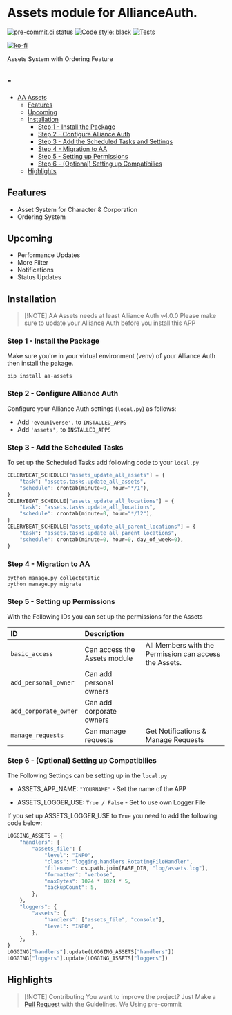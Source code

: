 # Assets module for AllianceAuth.<a name="aa-assets"></a>

[![pre-commit.ci status](https://results.pre-commit.ci/badge/github/Geuthur/aa-assets/master.svg)](https://results.pre-commit.ci/latest/github/Geuthur/aa-assets/master)
[![Code style: black](https://img.shields.io/badge/code%20style-black-000000.svg)](https://github.com/psf/black)
[![Tests](https://github.com/Geuthur/aa-assets/actions/workflows/autotester.yml/badge.svg)](https://github.com/Geuthur/aa-assets/actions/workflows/autotester.yml)

[![ko-fi](https://ko-fi.com/img/githubbutton_sm.svg)](https://ko-fi.com/W7W810Q5J4)

Assets System with Ordering Feature

## -

- [AA Assets](#aa-assets)
  - [Features](#features)
  - [Upcoming](#upcoming)
  - [Installation](#features)
    - [Step 1 - Install the Package](#step1)
    - [Step 2 - Configure Alliance Auth](#step2)
    - [Step 3 - Add the Scheduled Tasks and Settings](#step3)
    - [Step 4 - Migration to AA](#step4)
    - [Step 5 - Setting up Permissions](#step5)
    - [Step 6 - (Optional) Setting up Compatibilies](#step6)
  - [Highlights](#highlights)

## Features<a name="features"></a>

- Asset System for Character & Corporation
- Ordering System

## Upcoming<a name="upcoming"></a>

- Performance Updates
- More Filter
- Notifications
- Status Updates

## Installation<a name="installation"></a>

> \[!NOTE\]
> AA Assets needs at least Alliance Auth v4.0.0
> Please make sure to update your Alliance Auth before you install this APP

### Step 1 - Install the Package<a name="step1"></a>

Make sure you're in your virtual environment (venv) of your Alliance Auth then install the pakage.

```shell
pip install aa-assets
```

### Step 2 - Configure Alliance Auth<a name="step2"></a>

Configure your Alliance Auth settings (`local.py`) as follows:

- Add `'eveuniverse',` to `INSTALLED_APPS`
- Add `'assets',` to `INSTALLED_APPS`

### Step 3 - Add the Scheduled Tasks<a name="step3"></a>

To set up the Scheduled Tasks add following code to your `local.py`

```python
CELERYBEAT_SCHEDULE["assets_update_all_assets"] = {
    "task": "assets.tasks.update_all_assets",
    "schedule": crontab(minute=0, hour="*/1"),
}
CELERYBEAT_SCHEDULE["assets_update_all_locations"] = {
    "task": "assets.tasks.update_all_locations",
    "schedule": crontab(minute=0, hour="*/12"),
}
CELERYBEAT_SCHEDULE["assets_update_all_parent_locations"] = {
    "task": "assets.tasks.update_all_parent_locations",
    "schedule": crontab(minute=0, hour=0, day_of_week=0),
}
```

### Step 4 - Migration to AA<a name="step4"></a>

```shell
python manage.py collectstatic
python manage.py migrate
```

### Step 5 - Setting up Permissions<a name="step5"></a>

With the Following IDs you can set up the permissions for the Assets

| ID                    | Description                  |                                                        |
| :-------------------- | :--------------------------- | :----------------------------------------------------- |
| `basic_access`        | Can access the Assets module | All Members with the Permission can access the Assets. |
| `add_personal_owner`  | Can add personal owners      |                                                        |
| `add_corporate_owner` | Can add corporate owners     |                                                        |
| `manage_requests`     | Can manage requests          | Get Notifications & Manage Requests                    |

### Step 6 - (Optional) Setting up Compatibilies<a name="step6"></a>

The Following Settings can be setting up in the `local.py`

- ASSETS_APP_NAME:          `"YOURNAME"`     - Set the name of the APP

- ASSETS_LOGGER_USE:        `True / False`   - Set to use own Logger File

If you set up ASSETS_LOGGER_USE to `True` you need to add the following code below:

```python
LOGGING_ASSETS = {
    "handlers": {
        "assets_file": {
            "level": "INFO",
            "class": "logging.handlers.RotatingFileHandler",
            "filename": os.path.join(BASE_DIR, "log/assets.log"),
            "formatter": "verbose",
            "maxBytes": 1024 * 1024 * 5,
            "backupCount": 5,
        },
    },
    "loggers": {
        "assets": {
            "handlers": ["assets_file", "console"],
            "level": "INFO",
        },
    },
}
LOGGING["handlers"].update(LOGGING_ASSETS["handlers"])
LOGGING["loggers"].update(LOGGING_ASSETS["loggers"])
```

## Highlights<a name="highlights"></a>

> \[!NOTE\]
> Contributing
> You want to improve the project?
> Just Make a [Pull Request](https://github.com/Geuthur/aa-assets/pulls) with the Guidelines.
> We Using pre-commit
